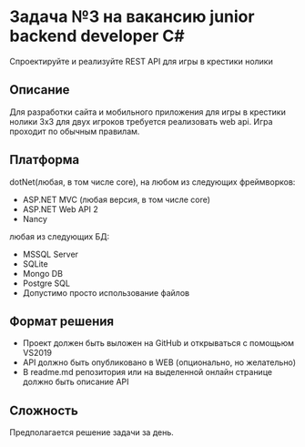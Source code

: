 # Задача №3 на вакансию junior backend developer C#

Спроектируйте и реализуйте REST API для игры в крестики нолики

## Описание

Для разработки сайта и мобильного приложения для игры в крестики нолики 3x3 для двух игроков требуется реализовать web api. Игра проходит по обычным правилам.

## Платформа

dotNet(любая, в том числе core), на любом из следующих фреймворков:
* ASP.NET MVC (любая версия, в том числе core) 
* ASP.NET Web API 2
* Nancy 

любая из следующих БД:
* MSSQL Server
* SQLite
* Mongo DB
* Postgre SQL
* Допустимо просто использование файлов

## Формат решения

* Проект должен быть выложен на GitHub и открываться с помощьюм VS2019
* API должно быть опубликовано в WEB (опционально, но желательно)
* В readme.md репозитория или на выделенной онлайн странице должно быть описание API

## Сложность

Предполагается решение задачи за день.
